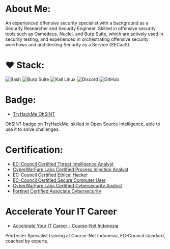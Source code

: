 # About Me:
An experienced offensive security specialist with a background as a Security Researcher and Security Engineer. Skilled in offensive security tools such as Osmedeus, Nuclei, and Burp Suite, which are actively used in security testing, and experienced in orchestrating offensive security workflows and architecting Security as a Service (SECaaS).

# ❤️ Stack:
![Bash](https://img.shields.io/badge/Bash-%2523121011.svg?style=for-the-badge&logo=gnu-bash&logoColor=white) ![Burp Suite](https://img.shields.io/badge/Burp%20Suite-%2523121011.svg?style=for-the-badge&logo=burpsuite&logoColor=white) ![Kali Linux](https://img.shields.io/badge/Kali%20Linux-%2523121011.svg?style=for-the-badge&logo=kali-linux&logoColor=white) ![Discord](https://img.shields.io/badge/Discord-%2523121011.svg?style=for-the-badge&logo=discord&logoColor=white) ![GitHub](https://img.shields.io/badge/GitHub-%2523121011.svg?style=for-the-badge&logo=github&logoColor=white)

# Badge:
- [TryHackMe OhSINT](https://tryhackme.com/1337rokudenashi/badges/ohsint?trk=public_profile_see-credential)

OhSINT badge on TryHackMe, skilled in Open Source Intelligence, able to use it to solve challenges.

# Certification:
- [EC-Council Certified Threat Intelligence Analyst](https://aspen.eccouncil.org/VerifyBadge?type=certification&a=dFBj4AjCFZBJcUCYap/bil6IuzQWVzJtE5T70qqNbps=)
- [CyberWarFare Labs Certified Process Injection Analyst](https://www.credential.net/a59647d7-c097-4b0d-a0e1-e2f0133e3417)
- [EC-Council Certified Ethical Hacker](https://aspen.eccouncil.org/VerifyBadge?type=certification&a=nDcHPAP9kH258sl4cIswBSI0IUMxdXWpiUbVZciCD1g=)
- [EC-Council Certified Secure Computer User](https://aspen.eccouncil.org/VerifyBadge?type=certification&a=LtAsrApl+2gjyUmFGBjydd3wYOsggToiCQhCyoVrCpY=)
- [CyberWarFare Labs Certified Cybersecurity Analyst](https://www.credential.net/ec968e08-dae9-4e51-93f7-e57b725977f0)
- [Fortinet Certified Associate Cybersecurity](https://www.credly.com/badges/d00b6c04-b7f3-4725-a351-e5d055d65c30)

# Accelerate Your IT Career
- [Accelerate Your IT Career - Course-Net Indonesia](https://github.com/1337rokudenashi/accelerateyouritcareer/blob/main/1337rokudenashi.pdf)

PenTester Specialist training at Course-Net Indonesia, EC-Council standard, coached by experts.

